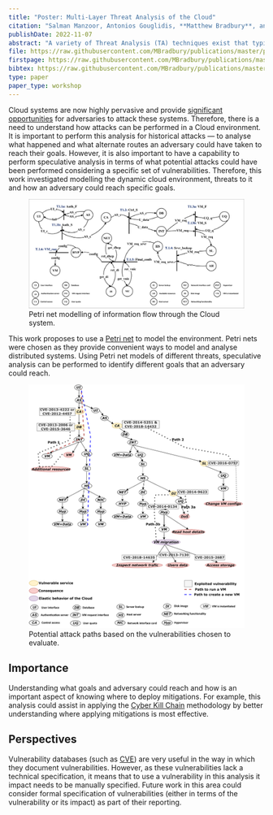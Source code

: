```yaml
---
title: "Poster: Multi-Layer Threat Analysis of the Cloud"
citation: "Salman Manzoor, Antonios Gouglidis, **Matthew Bradbury**, and Neeraj Suri. Poster: Multi-Layer Threat Analysis of the Cloud. In *Proceedings of the 2022 ACM SIGSAC Conference on Computer and Communications Security*, CCS'22. Los Angeles, CA, USA, 7–11 November 2022. ACM. [doi:10.1145/3548606.3563515](https://doi.org/10.1145/3548606.3563515)."
publishDate: 2022-11-07
abstract: "A variety of Threat Analysis (TA) techniques exist that typically target exploring threats to discrete assets (e.g., services, data, etc.) and reveal potential attacks pertinent to these assets. Furthermore, these techniques assume that the interconnection among the assets is static. However, in the Cloud, resources can instantiate or migrate across physical hosts at run-time, thus making the Cloud a dynamic environment. Additionally, the number of attacks targeting multiple assets/layers emphasizes the need for threat analysis approaches developed for Cloud environments. Therefore, this proposal presents a threat analysis approach that addresses multi-layer attacks. The proposed approach facilitates threat analysis by developing a technology-agnostic information flow model. It contributes to exploring a threat's propagation across the operational stack of the Cloud and, consequently, assessing the security of the Cloud holistically."
file: https://raw.githubusercontent.com/MBradbury/publications/master/papers/CCS2022-Cloud.pdf
firstpage: https://raw.githubusercontent.com/MBradbury/publications/master/firstpages/CCS2022-Cloud.svg
bibtex: https://raw.githubusercontent.com/MBradbury/publications/master/bibtex/Manzoor_2022_Poster_MultiLayer.bib
type: paper
paper_type: workshop
---
```


Cloud systems are now highly pervasive and provide [significant opportunities](https://www.ibm.com/downloads/cas/WMDZOWK6) for adversaries to attack these systems. Therefore, there is a need to understand how attacks can be performed in a Cloud environment. It is important to perform this analysis for historical attacks &mdash; to analyse what happened and what alternate routes an adversary could have taken to reach their goals. However, it is also important to have a capability to perform speculative analysis in terms of what potential attacks could have been performed considering a specific set of vulnerabilities. Therefore, this work investigated modelling the dynamic cloud environment, threats to it and how an adversary could reach specific goals.

<!-- readmore -->

<figure class="threequarters">
    <img src="/images/CCS22-Cloud-hlpn.svg" alt="Petri net modelling of a Cloud system" class="align-center" />
    <figcaption class="align-center">
    Petri net modelling of information flow through the Cloud system.
    </figcaption>
</figure>

This work proposes to use a [Petri net](https://en.wikipedia.org/wiki/Petri_net) to model the environment. Petri nets were chosen as they provide convenient ways to model and analyse distributed systems. Using Petri net models of different threats, speculative analysis can be performed to identify different goals that an adversary could reach.

<figure class="half">
    <img src="/images/CCS22-Cloud-attack-paths.svg" alt="Attack tree showing that an adversary can utilise different threats to reach different goals" class="align-center" />
    <figcaption class="align-center">
    Potential attack paths based on the vulnerabilities chosen to evaluate.
    </figcaption>
</figure>

## Importance

Understanding what goals and adversary could reach and how is an important aspect of knowing where to deploy mitigations. For example, this analysis could assist in applying the [Cyber Kill Chain](https://www.lockheedmartin.com/en-us/capabilities/cyber/cyber-kill-chain.html) methodology by better understanding where applying mitigations is most effective.

## Perspectives

Vulnerability databases (such as [CVE](https://www.cve.org/)) are very useful in the way in which they document vulnerabilities. However, as these vulnerabilities lack a technical specification, it means that to use a vulnerability in this analysis it impact needs to be manually specified. Future work in this area could consider formal specification of vulnerabilities (either in terms of the vulnerability or its impact) as part of their reporting.
